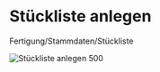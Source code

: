 # Stückliste anlegen
Fertigung/Stammdaten/Stückliste

![Stückliste anlegen 500](assets/St%C3%BCckliste%20anlegen%20500.png)
